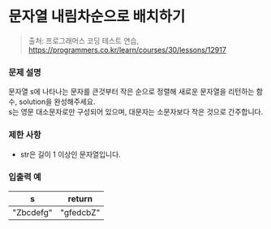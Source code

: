 # 문자열 내림차순으로 배치하기
> 출처: 프로그래머스 코딩 테스트 연습, https://programmers.co.kr/learn/courses/30/lessons/12917

### 문제 설명
문자열 s에 나타나는 문자를 큰것부터 작은 순으로 정렬해 새로운 문자열을 리턴하는 함수, solution을 완성해주세요.  
s는 영문 대소문자로만 구성되어 있으며, 대문자는 소문자보다 작은 것으로 간주합니다.

### 제한 사항
- str은 길이 1 이상인 문자열입니다.

### 입출력 예
s | return
---|---
"Zbcdefg" | "gfedcbZ"
